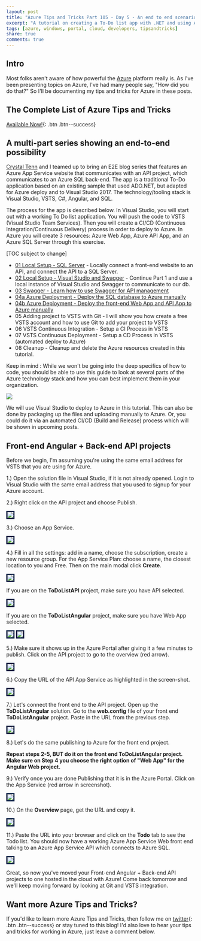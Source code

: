 ```yaml
---
layout: post
title: "Azure Tips and Tricks Part 105 - Day 5 - An end to end scenario with Azure App Service, API Apps, SQL, VSTS and CI/CD"
excerpt: "A tutorial on creating a To-Do list app with .NET and using Azure App Service, API Apps, SQL, VSTS and CI/CD"
tags: [azure, windows, portal, cloud, developers, tipsandtricks]
share: true
comments: true
---
```


## Intro

Most folks aren't aware of how powerful the [Azure](http://www.azure.com) platform really is. As I've been presenting topics on Azure, I've had many people say, "How did you do that?" So I'll be documenting my tips and tricks for Azure in these posts.

## The Complete List of Azure Tips and Tricks

[Available Now!](https://michaelcrump.net/azure-tips-and-tricks-complete-list/){: .btn .btn--success} 

## A multi-part series showing an end-to-end possibility

[Crystal Tenn](https://www.linkedin.com/in/crystal-tenn-6a0b9b67/) and I teamed up to bring an E2E blog series that features an Azure App Service website that communicates with an API project, which communicates to an Azure SQL back-end. The app is a traditional To-Do application based on an existing sample that used ADO.NET, but adapted for Azure deploy and to Visual Studio 2017. The  technology/tooling stack is Visual Studio, VSTS, C#, Angular, and SQL. 

The process for the app is described below. In Visual Studio, you will start out with a working To Do list application. You will push the code to VSTS (Visual Studio Team Services). Then you will create a CI/CD (Continuous Integration/Continuous Delivery) process in order to deploy to Azure. In Azure you will create 3 resources: Azure Web App, Azure API App, and an Azure SQL Server through this exercise. 

[TOC subject to change]

* [01 Local Setup - SQL Server](http://www.michaelcrump.net/azure-tips-and-tricks101/) - Locally connect a front-end website to an API, and connect the API to a SQL Server. 
* [02 Local Setup - Visual Studio and Swagger](http://www.michaelcrump.net/azure-tips-and-tricks102/) - Continue Part 1 and use a local instance of Visual Studio and Swagger to communicate to our db.
* [03 Swagger - Learn how to use Swagger for API management](http://www.michaelcrump.net/azure-tips-and-tricks103/)
* [04a Azure Deployment - Deploy the SQL database to Azure manually](http://www.michaelcrump.net/azure-tips-and-tricks104/)
* [04b Azure Deployment - Deploy the front-end Web App and API App to Azure manually](http://www.michaelcrump.net/azure-tips-and-tricks105/)
* 05 Adding project to VSTS with Git - I will show you how create a free VSTS account and how to use Git to add your project to VSTS
* 06 VSTS Continuous Integration - Setup a CI Process in VSTS
* 07 VSTS Continuous Deployment - Setup a CD Process in VSTS (automated deploy to Azure)
* 08 Cleanup - Cleanup and delete the Azure resources created in this tutorial.

Keep in mind : While we won't be going into the deep specifics of how to code, you should be able to use this guide to look at several parts of the Azure technology stack and how you can best implement them in your organization. 

<img src="/files/todolist-diagram.png">


We will use Visual Studio to deploy to Azure in this tutorial. This can also be done by packaging up the files and uploading manually to Azure. Or, you could do it via an automated CI/CD (Build and Release) process which will be shown in upcoming posts. 

## Front-end Angular + Back-end API projects

Before we begin, I'm assuming you're using the same email address for VSTS that you are using for Azure. 

1.) Open the solution file in Visual Studio, if it is not already opened. Login to Visual Studio with the same email address that you used to signup for your Azure account. 

2.)  Right click on the API project and choose Publish.

<img style="border:3px solid #021a40" src="/files/e2e-08.png"> 

3.) Choose an App Service.

<img style="border:3px solid #021a40" src="/files/e2e-09.png"> 

4.) Fill in all the settings: add in a name, choose the subscription, create a new resource group. For the App Service Plan: choose a name, the closest location to you and Free. Then on the main modal click **Create**. 

<img style="border:3px solid #021a40" src="/files/e2e-10.png"> 

If you are on the **ToDoListAPI** project, make sure you have API selected. 

<img style="border:3px solid #021a40" src="/files/e2e-18.png">

If you are on the **ToDoListAngular** project, make sure you have Web App selected. 

<img style="border:3px solid #021a40" src="/files/e2e-19.png"> 

<img style="border:3px solid #021a40" src="/files/e2e-11.png"> 

5.) Make sure it shows up in the Azure Portal after giving it a few minutes to publish. Click on the API project to go to the overview (red arrow).

<img style="border:3px solid #021a40" src="/files/e2e-12.png"> 

6.) Copy the URL of the API App Service as highlighted in the screen-shot. 

<img style="border:3px solid #021a40" src="/files/e2e-13.png">

7.) Let's connect the front end to the API project.  Open up the **ToDoListAngular** solution.  Go to the **web.config** file of your front end **ToDoListAngular** project. Paste in the URL from the previous step. 

<img style="border:3px solid #021a40" src="/files/e2e-14.png">

8.) Let's do the same publishing to Azure for the front end project.  

**Repeat steps 2-5, BUT do it on the front end ToDoListAngular project. Make sure on Step 4 you choose the right option of "Web App" for the Angular Web project.**

9.) Verify once you are done Publishing that it is in the Azure Portal.  Click on the App Service (red arrow in screenshot). 

<img style="border:3px solid #021a40" src="/files/e2e-15.png">

10.) On the **Overview** page, get the URL and copy it. 

<img style="border:3px solid #021a40" src="/files/e2e-16.png">

11.) Paste the URL into your browser and click on the **Todo** tab to see the Todo list. You should now have a working Azure App Service Web  front end talking to an Azure App Service API which connects to Azure SQL. 

<img style="border:3px solid #021a40" src="/files/e2e-17.png">

Great, so now you've moved your Front-end Angular + Back-end API projects to one hosted in the cloud with Azure! Come back tomorrow and we'll keep moving forward by looking at Git and VSTS integration. 


## Want more Azure Tips and Tricks?

If you'd like to learn more Azure Tips and Tricks, then follow me on [twitter](http://twitter.com/mbcrump){: .btn .btn--success} or stay tuned to this blog! I'd also love to hear your tips and tricks for working in Azure, just leave a comment below. 